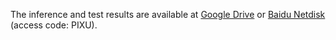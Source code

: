 The inference and test results  are available at [Google Drive](https://drive.google.com/file/d/1ZrAJgGJ3catBCOPX_eTCmjvqUYzoNhIz/view?usp=sharing) or [Baidu Netdisk](https://pan.baidu.com/s/1XhLvX8QSSb4MU4HHvZ6dcQ) (access code: PIXU).
